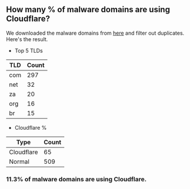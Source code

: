 ## How many % of malware domains are using Cloudflare?


We downloaded the malware domains from [here](https://urlhaus.abuse.ch) and filter out duplicates.
Here's the result.


[//]: # (start replacement)


- Top 5 TLDs

| TLD | Count |
| --- | --- |
| com | 297 |
| net | 32 |
| za | 20 |
| org | 16 |
| br | 15 |


- Cloudflare %

| Type | Count |
| --- | --- |
| Cloudflare | 65 |
| Normal | 509 |


### 11.3% of malware domains are using Cloudflare.